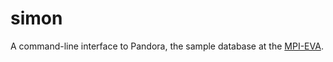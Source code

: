 # simon

A command-line interface to Pandora, the sample database at the [MPI-EVA](https://www.eva.mpg.de/index/).
